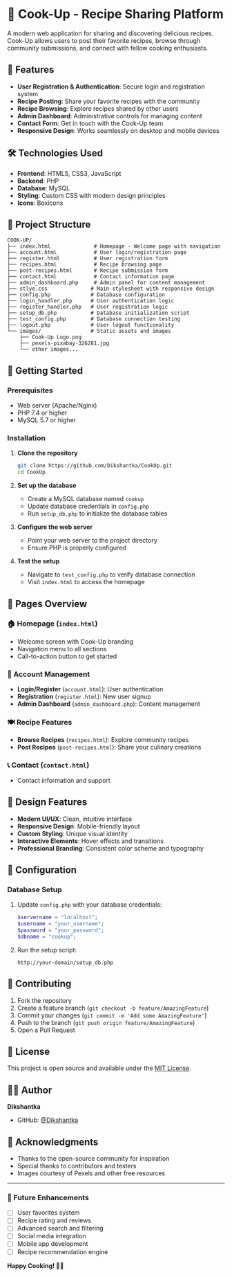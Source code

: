 # 🍳 Cook-Up - Recipe Sharing Platform

A modern web application for sharing and discovering delicious recipes. Cook-Up allows users to post their favorite recipes, browse through community submissions, and connect with fellow cooking enthusiasts.

## 🚀 Features

- **User Registration & Authentication**: Secure login and registration system
- **Recipe Posting**: Share your favorite recipes with the community
- **Recipe Browsing**: Explore recipes shared by other users
- **Admin Dashboard**: Administrative controls for managing content
- **Contact Form**: Get in touch with the Cook-Up team
- **Responsive Design**: Works seamlessly on desktop and mobile devices

## 🛠️ Technologies Used

- **Frontend**: HTML5, CSS3, JavaScript
- **Backend**: PHP
- **Database**: MySQL
- **Styling**: Custom CSS with modern design principles
- **Icons**: Boxicons

## 📁 Project Structure

```
COOK-UP/
├── index.html              # Homepage - Welcome page with navigation
├── account.html            # User login/registration page
├── register.html           # User registration form
├── recipes.html            # Recipe browsing page
├── post-recipes.html       # Recipe submission form
├── contact.html            # Contact information page
├── admin_dashboard.php     # Admin panel for content management
├── stlye.css              # Main stylesheet with responsive design
├── config.php             # Database configuration
├── login_handler.php      # User authentication logic
├── register_handler.php   # User registration logic
├── setup_db.php           # Database initialization script
├── test_config.php        # Database connection testing
├── logout.php             # User logout functionality
└── images/                # Static assets and images
    ├── Cook-Up Logo.png
    ├── pexels-pixabay-326281.jpg
    └── other images...
```

## 🚀 Getting Started

### Prerequisites
- Web server (Apache/Nginx)
- PHP 7.4 or higher
- MySQL 5.7 or higher

### Installation

1. **Clone the repository**
   ```bash
   git clone https://github.com/Dikshantka/CookUp.git
   cd CookUp
   ```

2. **Set up the database**
   - Create a MySQL database named `cookup`
   - Update database credentials in `config.php`
   - Run `setup_db.php` to initialize the database tables

3. **Configure the web server**
   - Point your web server to the project directory
   - Ensure PHP is properly configured

4. **Test the setup**
   - Navigate to `test_config.php` to verify database connection
   - Visit `index.html` to access the homepage

## 📱 Pages Overview

### 🏠 Homepage (`index.html`)
- Welcome screen with Cook-Up branding
- Navigation menu to all sections
- Call-to-action button to get started

### 👤 Account Management
- **Login/Register** (`account.html`): User authentication
- **Registration** (`register.html`): New user signup
- **Admin Dashboard** (`admin_dashboard.php`): Content management

### 🍽️ Recipe Features
- **Browse Recipes** (`recipes.html`): Explore community recipes
- **Post Recipes** (`post-recipes.html`): Share your culinary creations

### 📞 Contact (`contact.html`)
- Contact information and support

## 🎨 Design Features

- **Modern UI/UX**: Clean, intuitive interface
- **Responsive Design**: Mobile-friendly layout
- **Custom Styling**: Unique visual identity
- **Interactive Elements**: Hover effects and transitions
- **Professional Branding**: Consistent color scheme and typography

## 🔧 Configuration

### Database Setup
1. Update `config.php` with your database credentials:
   ```php
   $servername = "localhost";
   $username = "your_username";
   $password = "your_password";
   $dbname = "cookup";
   ```

2. Run the setup script:
   ```
   http://your-domain/setup_db.php
   ```

## 🤝 Contributing

1. Fork the repository
2. Create a feature branch (`git checkout -b feature/AmazingFeature`)
3. Commit your changes (`git commit -m 'Add some AmazingFeature'`)
4. Push to the branch (`git push origin feature/AmazingFeature`)
5. Open a Pull Request

## 📝 License

This project is open source and available under the [MIT License](LICENSE).

## 👨‍💻 Author

**Dikshantka**
- GitHub: [@Dikshantka](https://github.com/Dikshantka)

## 🙏 Acknowledgments

- Thanks to the open-source community for inspiration
- Special thanks to contributors and testers
- Images courtesy of Pexels and other free resources

---

### 🔮 Future Enhancements

- [ ] User favorites system
- [ ] Recipe rating and reviews
- [ ] Advanced search and filtering
- [ ] Social media integration
- [ ] Mobile app development
- [ ] Recipe recommendation engine

**Happy Cooking! 🍳✨**
